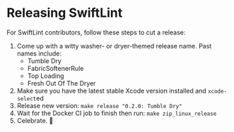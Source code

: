 # Releasing SwiftLint

For SwiftLint contributors, follow these steps to cut a release:

1. Come up with a witty washer- or dryer-themed release name. Past names include:
    * Tumble Dry
    * FabricSoftenerRule
    * Top Loading
    * Fresh Out Of The Dryer
1. Make sure you have the latest stable Xcode version installed and
  `xcode-select`ed
1. Release new version: `make release "0.2.0: Tumble Dry"`
1. Wait for the Docker CI job to finish then run: `make zip_linux_release`
1. Celebrate. :tada:
